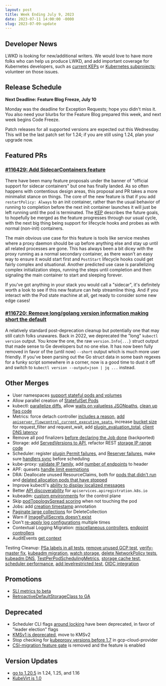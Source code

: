 ```yaml
---
layout: post
title: Week Ending July 9, 2023
date: 2023-07-11 14:00:00 -0000
slug: 2023-07-09-update
---
```


## Developer News

LWKD is looking for new/additional writers.  We would love to have more folks who can help us produce LWKD, and add important coverage for Kubernetes developers, such as [current KEPs](https://github.com/kubernetes-sigs/lwkd/issues/206) or [Kubernetes subprojects](https://github.com/kubernetes-sigs/lwkd/issues/205); volunteer on those issues.

## Release Schedule

**Next Deadline: Feature Blog Freeze, July 10**

Monday was the deadline for Exception Requests; hope you didn't miss it. You also need your blurbs for the Feature Blog prepared this week, and next week begins Code Freeze.

Patch releases for all supported versions are expected out this Wednesday.  This will be the last patch set for 1.24; if you are still using 1.24, plan your upgrade now.

## Featured PRs

### [#116429: Add SidecarContainers feature](https://github.com/kubernetes/kubernetes/pull/116429)

There have been many feature proposals under the banner of "official support for sidecar containers" but one has finally landed. As so often happens with contentious design areas, this proposal and PR takes a more minimalist stance on things. The core of the new feature is that if you add `restartPolicy: Always` to an init container, rather than the usual behavior of running to completion before the next init container launches it will just be left running until the pod is terminated. The [KEP](https://github.com/kubernetes/enhancements/tree/master/keps/sig-node/753-sidecar-containers) describes the future goals, to hopefully be merged as the feature progresses through our usual cycle, with the next big thing being support for lifecycle hooks and probes as with normal (non-init) containers.

The main obvious use case for this feature is tools like service meshes where a proxy daemon should be up before anything else and stay up until all related processes are gone. This has always been a bit dicey with the proxy running as a normal secondary container, as there wasn't an easy way to ensure it would start first and `PostStart` lifecycle hooks could get fairly complex and situational. Another predicted use case is parallelizing complex initialization steps, running the steps until completion and then signaling the main container to start and sleeping forever.

If you've got anything in your stack you would call a "sidecar", it's definitely worth a look to see if this new feature can help streamline thing. And if you interact with the Pod state machine at all, get ready to consider some new edge cases!

### [#116720: Remove long/golang version information making short the default](https://github.com/kubernetes/kubernetes/pull/116720)

A relatively standard post-deprecation cleanup but potentially one that may still catch folks unawares. Back in 2022, we deprecated the "long" `kubectl version` output. You know the one, the raw `version.Info{...}` struct output that made sense to Ge developers but no one else. It has now been fully removed in favor of the (until now) `--short` output which is much more user friendly. If you've been parsing out the Go struct data in some bash regexes for a funky script somewhere in a corner, now is a good time to dust it off and switch to `kubectl version --output=json | jq ...` instead.

## Other Merges

* User namespaces [support stateful pods and volumes](https://github.com/kubernetes/kubernetes/pull/118691)
* Allow parallel creation of [StatefulSet Pods](https://github.com/kubernetes/kubernetes/pull/117865)
* kubectl: [parallelize diffs](https://github.com/kubernetes/kubernetes/pull/118810), allow [waits on valueless JSONpaths](https://github.com/kubernetes/kubernetes/pull/118160), [clean up flag code](https://github.com/kubernetes/kubernetes/pull/117817)
* Metrics: force detach controller [includes a reason](https://github.com/kubernetes/kubernetes/pull/119185), [add `apiserver_flowcontrol_current_executing_seats`](https://github.com/kubernetes/kubernetes/pull/118960), increase [bucket size](https://github.com/kubernetes/kubernetes/pull/118945) for request_filter and request_wait, add [plugin_evaluation_total](https://github.com/kubernetes/kubernetes/pull/118025), [client DNS latency](https://github.com/kubernetes/kubernetes/pull/115357)
* Remove all pod finalizers [before declaring the Job done](https://github.com/kubernetes/kubernetes/pull/119159) (backported)
* Storage: add [ServedVersions to API](https://github.com/kubernetes/kubernetes/pull/118386), refactor REST [storage IP range code](https://github.com/kubernetes/kubernetes/pull/119082)
* Scheduler: register [plugin Permit failures](https://github.com/kubernetes/kubernetes/pull/119046), and [Reserver failures](https://github.com/kubernetes/kubernetes/pull/118529), make sure [handlers sync](https://github.com/kubernetes/kubernetes/pull/116729) before scheduling
* kube-proxy: [validate IP family](https://github.com/kubernetes/kubernetes/pull/119003), add [number of endpoints](https://github.com/kubernetes/kubernetes/pull/118999) to header
* APF: quesets [handle limit exemptions](https://github.com/kubernetes/kubernetes/pull/118955)
* DRA: Deallocate unused ResourceClaims, both for [pods that didn't run](https://github.com/kubernetes/kubernetes/pull/118817) and [delated allocation pods that have stopped](https://github.com/kubernetes/kubernetes/pull/118936)
* Improve kubectl's [ability to display localized messages](https://github.com/kubernetes/kubernetes/pull/118905)
* Better [API discoverability](https://github.com/kubernetes/kubernetes/pull/118879) for `apiservices.apiregistration.k8s.io`
* kubeadm: [custom environments](https://github.com/kubernetes/kubernetes/pull/118867) for the control plane
* Skip [podTopologySpread scoring](https://github.com/kubernetes/kubernetes/pull/118608) when not touching the pod
* Jobs: add [creation timestamp](https://github.com/kubernetes/kubernetes/pull/118137) annotation
* [Paginate large collections](https://github.com/kubernetes/kubernetes/pull/117971) for DeleteCollection
* Warn if [ImagePullSecrets doesn't exist](https://github.com/kubernetes/kubernetes/pull/117927)
* Don't [re-apply log configurations](https://github.com/kubernetes/kubernetes/pull/117108) multiple times
* Contextual Logging Migration: [miscellaneous controllers](https://github.com/kubernetes/kubernetes/pull/116930), [endpoint controllers](https://github.com/kubernetes/kubernetes/pull/116755)
* AuditEvents [get context](https://github.com/kubernetes/kubernetes/pull/113611)

Testing Cleanup: [PSa labels in all tests](https://github.com/kubernetes/kubernetes/pull/118280), [remove unused GCP test](https://github.com/kubernetes/kubernetes/pull/119104), [verify-master fix](https://github.com/kubernetes/kubernetes/pull/119083), [kubeadm migration](https://github.com/kubernetes/kubernetes/pull/118941), [watch storage](https://github.com/kubernetes/kubernetes/pull/118931), [delete NetworkPolicy tests](https://github.com/kubernetes/kubernetes/pull/118915), [kubeadm DNS](https://github.com/kubernetes/kubernetes/pull/118874), [TestPerPodSchedulingMetrics](https://github.com/kubernetes/kubernetes/pull/118842), [storage cache test](https://github.com/kubernetes/kubernetes/pull/118312), [scheduler performance](https://github.com/kubernetes/kubernetes/pull/118202), [add levelrestricted test](https://github.com/kubernetes/kubernetes/pull/118134), [OIDC integration](https://github.com/kubernetes/kubernetes/pull/115122)

## Promotions

* [SLI metrics to beta](https://github.com/kubernetes/kubernetes/pull/118986)
* [RetroactiveDefaultStorageClass to GA](https://github.com/kubernetes/kubernetes/pull/118102)

## Deprecated

* Scheduler CLI flags [around locking](https://github.com/kubernetes/kubernetes/pull/119130) have been deprecated, in favor of "leader election" flags
* [KMSv1 is deprecated](https://github.com/kubernetes/kubernetes/pull/119007), move to KMSv2
* Stop checking for [kubeproxy versions before 1.7](https://github.com/kubernetes/kubernetes/pull/117806) in gcp-cloud-provider
* [CSI-migration feature gate](https://github.com/kubernetes/kubernetes/pull/117055) is removed and the feature is enabled

## Version Updates

* [go to 1.20.5](https://github.com/kubernetes/kubernetes/pull/119201) in 1.24, 1.25, and 1.16
* [KubeVirt is 1.0](https://kubevirt.io/2023/KubeVirt-v1-has-landed.html)
